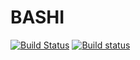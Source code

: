 # BASHI

[![Build Status](https://travis-ci.org/KK578/bashi.svg?branch=master)](https://travis-ci.org/KK578/bashi)
[![Build status](https://ci.appveyor.com/api/projects/status/k2qft66plww0sxv4/branch/master?svg=true)](https://ci.appveyor.com/project/KK578/bashi/branch/master)
